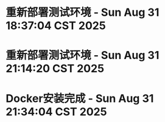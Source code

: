 # 重新部署测试环境 - Sun Aug 31 18:37:04 CST 2025
# 重新部署测试环境 - Sun Aug 31 21:14:20 CST 2025
# Docker安装完成 - Sun Aug 31 21:34:04 CST 2025
